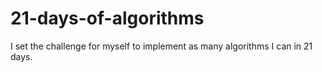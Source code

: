 # 21-days-of-algorithms
I set the challenge for myself to implement as many algorithms I can in 21 days.
